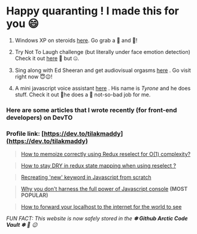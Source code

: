 # Happy quaranting ! I made this for you 😄

 1. Windows XP on steroids   [here](https://tilakmaddy.github.io/Windows-XP-dumb-things). Go grab a 🍕 and 🍺!

2. Try Not To Laugh challenge (but literally under face emotion detection) Check it out [here](https://tilakmaddy.github.io/Try-Not-To-Laugh-Challenge/)  🚀 but 🤐.

3. Sing along with Ed Sheeran and get audiovisual orgasms [here](https://tilakmaddy.github.io/Audio%20Visualizer/) . Go visit right now 😇😉!

4. A mini javascript voice assistant [here](https://tilakmaddy.github.io/my-voice-app/index.html) . His name is *Tyrone* and he does stuff. Check it out 🧧he does a 👏 not-so-bad job for me.


### Here are some articles that I wrote recently (for front-end developers) on DevTO

### Profile link: [https://dev.to/tilakmaddy](https://dev.to/tilakmaddy)

> [How to memoize correctly using Redux reselect for O(1) complexity?](https://dev.to/tilakmaddy/how-to-memoize-correctly-using-redux-reselect-20m7)

> [How to stay DRY in redux state mapping when using reselect ?](https://dev.to/tilakmaddy/how-to-stay-dry-in-redux-state-mapping-when-using-reselect-3k54)

> [Recreating 'new' keyword in Javascript from scratch](https://dev.to/tilakmaddy/recreating-new-keyword-in-javascript-146k)

> [Why you don't harness the full power of Javascript console](https://dev.to/tilakmaddy/why-you-don-t-know-basic-console-log-must-read-now-46n1)  **(MOST POPULAR)**

> [How to forward your localhost to the internet for the world to see](https://dev.to/tilakmaddy/how-to-expose-your-local-web-server-to-the-internet-for-free-pmd)

*FUN FACT: This website is now safely stored in the **❄ Github Arctic Code Vault ❄** 🤙 😉*
